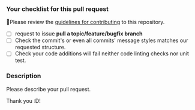 ### Your checklist for this pull request
🚨Please review the [guidelines for contributing](../CONTRIBUTING.md) to this repository.

- [ ] request to issue **pull a topic/feature/bugfix branch** 
- [ ] Check the commit's or even all commits' message styles matches our requested structure.
- [ ] Check your code additions will fail neither code linting checks nor unit test.

### Description
Please describe your pull request.

Thank you :D!
